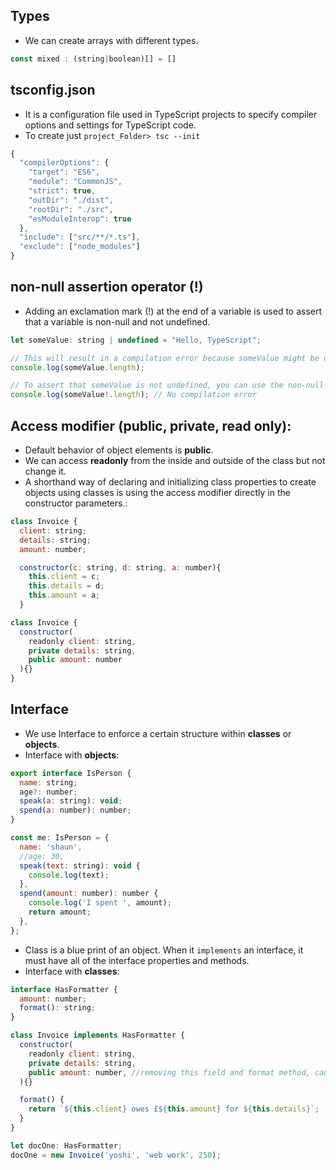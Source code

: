 ## Types
- We can create arrays with different types.
```javascript
const mixed : (string|boolean)[] = []
```
## tsconfig.json
- It is a configuration file used in TypeScript projects to specify compiler options and settings for TypeScript code.
- To create just ```project_Folder> tsc --init```
```javascript
{
  "compilerOptions": {
    "target": "ES6",
    "module": "CommonJS",
    "strict": true,
    "outDir": "./dist",
    "rootDir": "./src",
    "esModuleInterop": true
  },
  "include": ["src/**/*.ts"],
  "exclude": ["node_modules"]
}
```
## non-null assertion operator (!) 
- Adding an exclamation mark (!) at the end of a variable is used to assert that a variable is non-null and not undefined.
```javascript
let someValue: string | undefined = "Hello, TypeScript";

// This will result in a compilation error because someValue might be undefined.
console.log(someValue.length);

// To assert that someValue is not undefined, you can use the non-null assertion operator.
console.log(someValue!.length); // No compilation error
```
## Access modifier (public, private, read only): 
- Default behavior of object elements is **public**.
- We can access **readonly** from the inside and outside of the class but not change it.
- A shorthand way of declaring and initializing class properties to create objects using classes is using the access modifier directly in the constructor parameters.:
```javascript
class Invoice {
  client: string;
  details: string;
  amount: number;

  constructor(c: string, d: string, a: number){
    this.client = c;
    this.details = d;
    this.amount = a;
  }
```
```javascript
class Invoice {
  constructor(
    readonly client: string, 
    private details: string, 
    public amount: number
  ){}
}
```
## Interface
- We use Interface to enforce a certain structure within **classes** or **objects**.
- Interface with **objects**:
```javascript
export interface IsPerson {
  name: string;
  age?: number;
  speak(a: string): void;
  spend(a: number): number;
}

const me: IsPerson = {
  name: 'shaun',
  //age: 30,
  speak(text: string): void {
    console.log(text);
  },
  spend(amount: number): number {
    console.log('I spent ', amount);
    return amount;
  },
};
```
- Class is a blue print of an object. When it ```implements``` an interface, it must have all of the interface properties and methods.
- Interface with **classes**:
```javascript
interface HasFormatter {
  amount: number;
  format(): string;
}

class Invoice implements HasFormatter {
  constructor(
    readonly client: string, 
    private details: string, 
    public amount: number, //removing this field and format method, causes error because of the interface
  ){}

  format() {  
    return `${this.client} owes £${this.amount} for ${this.details}`;
  }
}

let docOne: HasFormatter;
docOne = new Invoice('yoshi', 'web work', 250);
```
